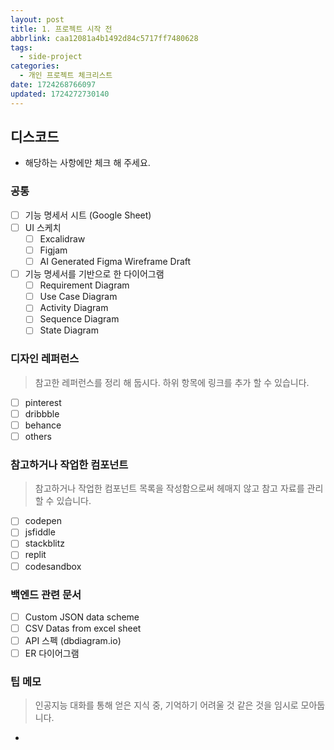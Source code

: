 ```yaml
---
layout: post
title: 1. 프로젝트 시작 전
abbrlink: caa12081a4b1492d84c5717ff7480628
tags:
  - side-project
categories:
  - 개인 프로젝트 체크리스트
date: 1724268766097
updated: 1724272730140
---
```


## 디스코드

- 해당하는 사항에만 체크 해 주세요.

### 공통

- [ ] 기능 명세서 시트 (Google Sheet)
- [ ] UI 스케치
  - [ ] Excalidraw
  - [ ] Figjam
  - [ ] AI Generated Figma Wireframe Draft
- [ ] 기능 명세서를 기반으로 한 다이어그램
  - [ ] Requirement Diagram
  - [ ] Use Case Diagram
  - [ ] Activity Diagram
  - [ ] Sequence Diagram
  - [ ] State Diagram

### 디자인 레퍼런스

> 참고한 레퍼런스를 정리 해 둡시다. 하위 항목에 링크를 추가 할 수 있습니다.

- [ ] pinterest
- [ ] dribbble
- [ ] behance
- [ ] others

### 참고하거나 작업한 컴포넌트

> 참고하거나 작업한 컴포넌트 목록을 작성함으로써 헤매지 않고 참고 자료를 관리 할 수 있습니다.

- [ ] codepen
- [ ] jsfiddle
- [ ] stackblitz
- [ ] replit
- [ ] codesandbox

### 백엔드 관련 문서

- [ ] Custom JSON data scheme
- [ ] CSV Datas from excel sheet
- [ ] API 스펙 (dbdiagram.io)
- [ ] ER 다이어그램

### 팁 메모

> 인공지능 대화를 통해 얻은 지식 중, 기억하기 어려울 것 같은 것을 임시로 모아둡니다.

-
